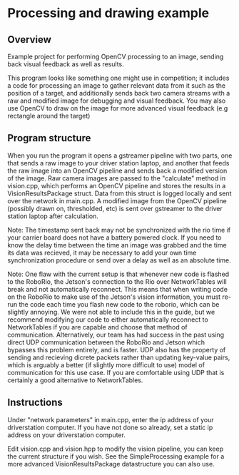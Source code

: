 # Processing and drawing example #

## Overview ##
Example project for performing OpenCV processing to an image, sending back 
visual feedback as well as results.

This program looks like something one might use in competition; it includes 
a code for processing an image to gather relevant data from it such as the 
position of a target, and additionally sends back two camera streams with a raw
and modified image for debugging and visual feedback. You may also use OpenCV to
draw on the image for more advanced visual feedback (e.g rectangle around the 
target) 

## Program structure ##
When you run the program it opens a gstreamer pipeline with two
parts, one that sends a raw image to your driver station laptop, and another 
that feeds the raw image into an OpenCV pipeline and sends back a modified 
version of the image. Raw camera images are passed to the "calculate" method in
vision.cpp, which performs an OpenCV pipeline and stores the results in a 
VisionResultsPackage struct. Data from this struct is logged locally and sent
over the network in main.cpp. A modified image from the OpenCV pipeline 
(possibly drawn on, thresholded, etc) is sent over gstreamer to the driver 
station laptop after calculation.

Note: The timestamp sent back may not be synchronized with the rio time 
if your carrier board does not have a battery powered clock. If you need to know 
the delay time between the time an image was grabbed and the time its data was 
recieved, it may be necessary to add your own time synchronization procedure or 
send over a delay as well as an absolute time. 

Note: One flaw with the current setup is that whenever new code is flashed to
the RoboRio, the Jetson's connection to the Rio over NetworkTables will break
and not automatically reconnect. This means that when writing code on the 
RoboRio to make use of the Jetson's vision information, you must re-run the
code each time you flash new code to the roborio, which can be slightly 
annoying. We were not able to include this in the guide, but we recommend 
modifying our code to either automatically reconnect to NetworkTables if you
are capable and choose that method of communication. Alternatively, our team has
had success in the past using direct UDP communication between the RoboRio and 
Jetson which bypasses this problem entirely, and is faster. UDP also has the 
property of sending and recieving dicrete packets rather than updating 
key-value pairs, which is arguably a better (if slightly more difficult to use)
model of communication for this use case. If you are comfortable using UDP 
that is certainly a good alternative to NetworkTables.

## Instructions ##

Under "network parameters" in main.cpp, enter the ip address of your 
driverstation computer. If you have not done so already, set a static ip address
on your driverstation computer. 

Edit vision.cpp and vision.hpp to modify the vision pipeline, you can keep the 
current structure if you wish. See the SimpleProcessing example for a more 
advanced VisionResultsPackage datastructure you can also use. 